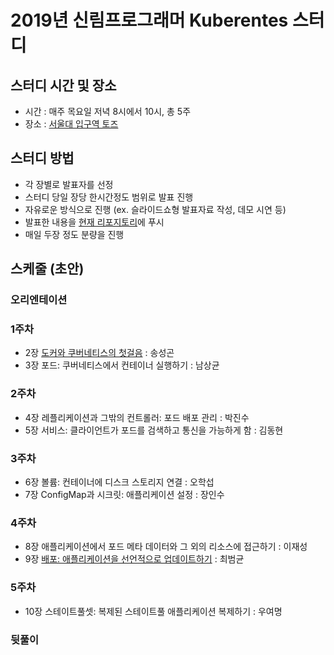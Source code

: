 # 2019년 신림프로그래머 Kuberentes 스터디 

## 스터디 시간 및 장소
- 시간 : 매주 목요일 저녁 8시에서 10시, 총 5주
- 장소 : [서울대 입구역 토즈](https://moim.toz.co.kr/branchDetail?path=%25EA%25B3%25B5%25EA%25B0%2584%25EC%25B0%25BE%25EA%25B8%25B0&url=%252FboothSearch&branch_id=26&boothprofile_id=159)


## 스터디 방법
- 각 장별로 발표자를 선정
- 스터디 당일 장당 한시간정도 범위로 발표 진행
- 자유로운 방식으로 진행 (ex. 슬라이드쇼형 발표자료 작성, 데모 시연 등)
- 발표한 내용을 [현재 리포지토리](https://github.com/sillim-programmer/kubernetes-in-action-study)에 푸시
- 매일 두장 정도 분량을 진행

## 스케줄 (초안)

### 오리엔테이션
### 1주차 
- 2장 [도커와 쿠버네티스의 첫걸음](https://github.com/sillim-programmer/kubernetes-in-action-study/blob/master/K8s_in_action02.pdf) : 송성곤
- 3장 포드: 쿠버네티스에서 컨테이너 실행하기 : 남상균
### 2주차
- 4장 레플리케이션과 그밖의 컨트롤러: 포드 배포 관리 : 박진수
- 5장 서비스: 클라이언트가 포드를 검색하고 통신을 가능하게 함 : 김동현
### 3주차 
- 6장 볼륨: 컨테이너에 디스크 스토리지 연결 : 오학섭
- 7장 ConfigMap과 시크릿: 애플리케이션 설정 : 장인수
### 4주차 
- 8장 애플리케이션에서 포드 메타 데이터와 그 외의 리소스에 접근하기 : 이재성
- 9장 [배포: 애플리케이션을 선언적으로 업데이트하기](k8s-in-action-chap09.md) : 최범균
### 5주차 
- 10장 스테이트풀셋: 복제된 스테이트풀 애플리케이션 복제하기 : 우여명
### 뒷풀이
